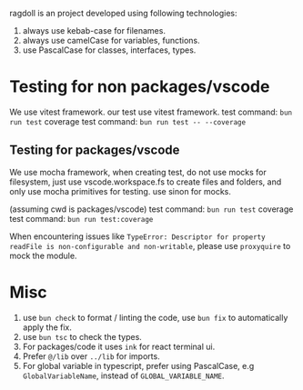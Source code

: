 ragdoll is an project developed using following technologies:
1. always use kebab-case for filenames.
2. always use camelCase for variables, functions.
3. use PascalCase for classes, interfaces, types.

# Testing for non packages/vscode
We use vitest framework.
our test use vitest framework.
test command: `bun run test`
coverage test command: `bun run test -- --coverage`

## Testing for packages/vscode
We use mocha framework, when creating test, do not use mocks for filesystem, just use vscode.workspace.fs to create files and folders, and only use mocha primitives for testing. use sinon for mocks.

(assuming cwd is packages/vscode)
test command: `bun run test`
coverage test command: `bun run test:coverage`

When encountering issues like `TypeError: Descriptor for property readFile is non-configurable and non-writable`, please use `proxyquire` to mock the module.

# Misc
1. use `bun check` to format / linting the code, use `bun fix` to automatically apply the fix.
2. use `bun tsc` to check the types.
3. For packages/code it uses `ink` for react terminal ui.
4. Prefer `@/lib` over `../lib` for imports.
5. For global variable in typescript, prefer using PascalCase, e.g `GlobalVariableName`, instead of `GLOBAL_VARIABLE_NAME`.